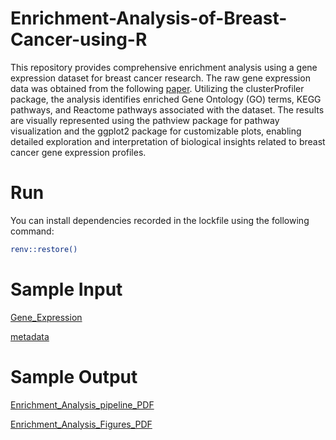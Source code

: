 # Enrichment-Analysis-of-Breast-Cancer-using-R
This repository provides comprehensive enrichment analysis using a gene expression dataset for breast cancer research. The raw gene expression data was obtained from the following [paper](https://www.ncbi.nlm.nih.gov/pmc/articles/PMC8762060/). Utilizing the clusterProfiler package, the analysis identifies enriched Gene Ontology (GO) terms, KEGG pathways, and Reactome pathways associated with the dataset. The results are visually represented using the pathview package for pathway visualization and the ggplot2 package for customizable plots, enabling detailed exploration and interpretation of biological insights related to breast cancer gene expression profiles.

# Run
You can install dependencies recorded in the lockfile using the following command:
```bash
renv::restore()
```

# Sample Input
[Gene_Expression](https://raw.githubusercontent.com/lamamedhat/Enrichment-Analysis-of-Breast-Cancer-using-R/main/Data/GSE183947_fpkm.csv)

[metadata](https://raw.githubusercontent.com/lamamedhat/Enrichment-Analysis-of-Breast-Cancer-using-R/main/Data/metadata.csv)

# Sample Output
[Enrichment_Analysis_pipeline_PDF](https://github.com/lamamedhat/Enrichment-Analysis-of-Breast-Cancer-using-R/blob/main/outputs/Enrichment_analysis.pdf)

[Enrichment_Analysis_Figures_PDF](https://github.com/lamamedhat/Enrichment-Analysis-of-Breast-Cancer-using-R/blob/main/outputs/Enrichment%20Analysis%20Figures%20of%20Breast%20Cancer.pdf)
